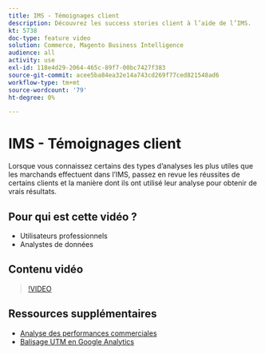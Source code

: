 ```yaml
---
title: IMS - Témoignages client
description: Découvrez les success stories client à l’aide de l’IMS.
kt: 5738
doc-type: feature video
solution: Commerce, Magento Business Intelligence
audience: all
activity: use
exl-id: 118e4d29-2064-465c-89f7-00bc7427f383
source-git-commit: acee5ba84ea32e14a743cd269f77ced821548ad6
workflow-type: tm+mt
source-wordcount: '79'
ht-degree: 0%

---
```


# IMS - Témoignages client

Lorsque vous connaissez certains des types d’analyses les plus utiles que les marchands effectuent dans l’IMS, passez en revue les réussites de certains clients et la manière dont ils ont utilisé leur analyse pour obtenir de vrais résultats.

## Pour qui est cette vidéo ?

- Utilisateurs professionnels
- Analystes de données

## Contenu vidéo

>[!VIDEO](https://video.tv.adobe.com/v/35992?quality=12&learn=on)

## Ressources supplémentaires

- [Analyse des performances commerciales](https://docs.magento.com/mbi/data-analyst/analysis/bus-perf-analysis.html)
- [Balisage UTM en Google Analytics](https://docs.magento.com/mbi/best-practices/utm-tagging-google.html)
